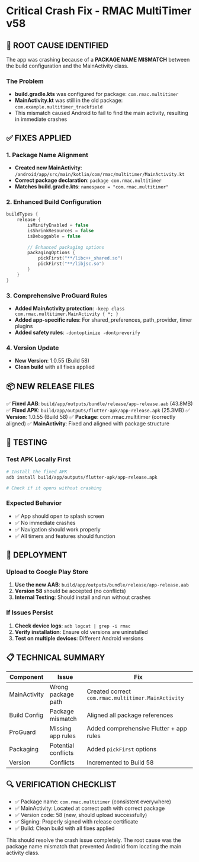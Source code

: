 # Critical Crash Fix - RMAC MultiTimer v58

## 🚨 ROOT CAUSE IDENTIFIED

The app was crashing because of a **PACKAGE NAME MISMATCH** between the build configuration and the MainActivity class.

### The Problem
- **build.gradle.kts** was configured for package: `com.rmac.multitimer`
- **MainActivity.kt** was still in the old package: `com.example.multitimer_trackfield`
- This mismatch caused Android to fail to find the main activity, resulting in immediate crashes

## ✅ FIXES APPLIED

### 1. Package Name Alignment
- **Created new MainActivity**: `/android/app/src/main/kotlin/com/rmac/multitimer/MainActivity.kt`
- **Correct package declaration**: `package com.rmac.multitimer`
- **Matches build.gradle.kts**: `namespace = "com.rmac.multitimer"`

### 2. Enhanced Build Configuration
```kotlin
buildTypes {
    release {
        isMinifyEnabled = false
        isShrinkResources = false
        isDebuggable = false
        
        // Enhanced packaging options
        packagingOptions {
            pickFirst("**/libc++_shared.so")
            pickFirst("**/libjsc.so")
        }
    }
}
```

### 3. Comprehensive ProGuard Rules
- **Added MainActivity protection**: `-keep class com.rmac.multitimer.MainActivity { *; }`
- **Added app-specific rules**: For shared_preferences, path_provider, timer plugins
- **Added safety rules**: `-dontoptimize -dontpreverify`

### 4. Version Update
- **New Version**: 1.0.55 (Build 58)
- **Clean build** with all fixes applied

## 📦 NEW RELEASE FILES

✅ **Fixed AAB**: `build/app/outputs/bundle/release/app-release.aab` (43.8MB)
✅ **Fixed APK**: `build/app/outputs/flutter-apk/app-release.apk` (25.3MB)
✅ **Version**: 1.0.55 (Build 58)
✅ **Package**: com.rmac.multitimer (correctly aligned)
✅ **MainActivity**: Fixed and aligned with package structure

## 🧪 TESTING

### Test APK Locally First
```bash
# Install the fixed APK
adb install build/app/outputs/flutter-apk/app-release.apk

# Check if it opens without crashing
```

### Expected Behavior
- ✅ App should open to splash screen
- ✅ No immediate crashes
- ✅ Navigation should work properly
- ✅ All timers and features should function

## 🚀 DEPLOYMENT

### Upload to Google Play Store
1. **Use the new AAB**: `build/app/outputs/bundle/release/app-release.aab`
2. **Version 58** should be accepted (no conflicts)
3. **Internal Testing**: Should install and run without crashes

### If Issues Persist
1. **Check device logs**: `adb logcat | grep -i rmac`
2. **Verify installation**: Ensure old versions are uninstalled
3. **Test on multiple devices**: Different Android versions

## 📋 TECHNICAL SUMMARY

| Component | Issue | Fix |
|-----------|-------|-----|
| MainActivity | Wrong package path | Created correct `com.rmac.multitimer.MainActivity` |
| Build Config | Package mismatch | Aligned all package references |
| ProGuard | Missing app rules | Added comprehensive Flutter + app rules |
| Packaging | Potential conflicts | Added `pickFirst` options |
| Version | Conflicts | Incremented to Build 58 |

## 🔍 VERIFICATION CHECKLIST

- ✅ Package name: `com.rmac.multitimer` (consistent everywhere)
- ✅ MainActivity: Located at correct path with correct package
- ✅ Version code: 58 (new, should upload successfully)
- ✅ Signing: Properly signed with release certificate
- ✅ Build: Clean build with all fixes applied

This should resolve the crash issue completely. The root cause was the package name mismatch that prevented Android from locating the main activity class.
